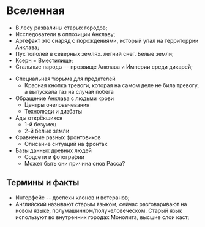 # Вселенная

   * В лесу развалины старых городов;
   * Исследователи в оппозиции Анклаву;
   * Артефакт это снаряд с порождениями, который упал на территоррии Анклава;
   * Пух тополей в северных землях. летний снег. Белые земли;
   * Ксерн = Вместилище;
   * Стальные народы -- прозвище Анклава и Империи среди дикарей;
- Специальная тюрьма для предателей
  - Красная кнопка тревоги, которая на самом деле не била тревогу, а выпускала газ на случай побега
- Обращение Анклава с людьми крови
  - Центры очеловечевания
  - Технолюди и дизбаты
- Ады открёкшихся
  - 1-й безумец
  - 2-й белые земли
- Сравнение разных фронтовиков
  - Описание ситуаций на фронтах
- Базы данных древних людей
  - Соцсети и фотографии
  - Может быть они причина снов Расса?




## Термины и факты

* Интерфейс -- доспехи клонов и ветеранов;
* Английский называют старым языком, сейчас разговаривают на новом языке,
  полумашинном/получеловеческом. Старый язык используют во внутренних городах
  Монолита, высшие слои каст;
